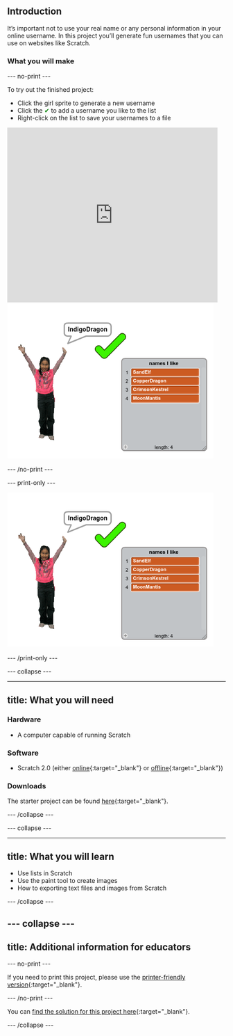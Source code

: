 ## Introduction

It’s important not to use your real name or any personal information in your online username. In this project you’ll generate fun usernames that you can use on websites like Scratch.

### What you will make

--- no-print ---

To try out the finished project:

+ Click the girl sprite to generate a new username
+ Click the <span style="color: green;">✔</span> to add a username you like to the list
+ Right-click on the list to save your usernames to a file

<div class="scratch-preview">
  <iframe allowtransparency="true" width="485" height="402" src="https://scratch.mit.edu/projects/embed/138858379/?autostart=false" frameborder="0" scrolling="no"></iframe>
  <img src="images/usernames-final.png">
</div>

--- /no-print ---

--- print-only ---

![complete project](images/usernames-final.png)

--- /print-only ---

--- collapse ---

---
title: What you will need
---

### Hardware

+ A computer capable of running Scratch

### Software

+ Scratch 2.0 (either [online](http://rpf.io/scratchon){:target="_blank"} or [offline](http://rpf.io/scratchoff){:target="_blank"})

### Downloads

The starter project can be found [here](http://rpf.io/p/en/username-generator-go){:target="_blank"}.

--- /collapse ---

--- collapse ---

---
title: What you will learn
---

- Use lists in Scratch
- Use the paint tool to create images
- How to exporting text files and images from Scratch

--- /collapse ---

--- collapse ---
---
title: Additional information for educators
---

--- no-print ---

If you need to print this project, please use the [printer-friendly version](https://projects.raspberrypi.org/en/projects/username-generator/print){:target="_blank"}.

--- /no-print ---

You can [find the solution for this project here](http://rpf.io/p/en/username-generator-get){:target="_blank"}.

--- /collapse ---



